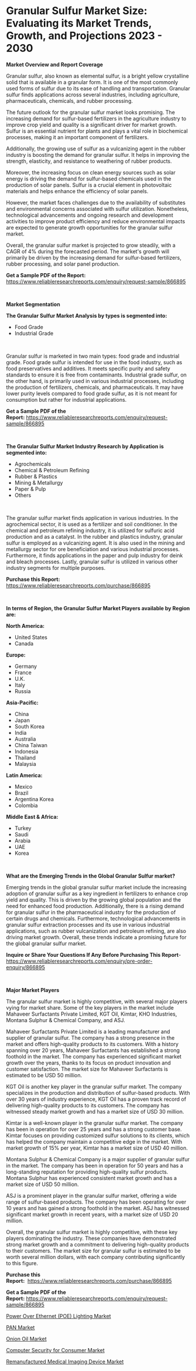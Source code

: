 <p><h1>Granular Sulfur Market Size: Evaluating its Market Trends, Growth, and Projections 2023 - 2030</h1></p><p><strong>Market Overview and Report Coverage</strong></p>
<p><p>Granular sulfur, also known as elemental sulfur, is a bright yellow crystalline solid that is available in a granular form. It is one of the most commonly used forms of sulfur due to its ease of handling and transportation. Granular sulfur finds applications across several industries, including agriculture, pharmaceuticals, chemicals, and rubber processing.</p><p>The future outlook for the granular sulfur market looks promising. The increasing demand for sulfur-based fertilizers in the agriculture industry to improve crop yield and quality is a significant driver for market growth. Sulfur is an essential nutrient for plants and plays a vital role in biochemical processes, making it an important component of fertilizers.</p><p>Additionally, the growing use of sulfur as a vulcanizing agent in the rubber industry is boosting the demand for granular sulfur. It helps in improving the strength, elasticity, and resistance to weathering of rubber products.</p><p>Moreover, the increasing focus on clean energy sources such as solar energy is driving the demand for sulfur-based chemicals used in the production of solar panels. Sulfur is a crucial element in photovoltaic materials and helps enhance the efficiency of solar panels.</p><p>However, the market faces challenges due to the availability of substitutes and environmental concerns associated with sulfur utilization. Nonetheless, technological advancements and ongoing research and development activities to improve product efficiency and reduce environmental impacts are expected to generate growth opportunities for the granular sulfur market.</p><p>Overall, the granular sulfur market is projected to grow steadily, with a CAGR of 4% during the forecasted period. The market's growth will primarily be driven by the increasing demand for sulfur-based fertilizers, rubber processing, and solar panel production.</p></p>
<p><strong>Get a Sample PDF of the Report:</strong> <a href="https://www.reliableresearchreports.com/enquiry/request-sample/866895">https://www.reliableresearchreports.com/enquiry/request-sample/866895</a></p>
<p>&nbsp;</p>
<p><strong>Market Segmentation</strong></p>
<p><strong>The Granular Sulfur Market Analysis by types is segmented into:</strong></p>
<p><ul><li>Food Grade</li><li>Industrial Grade</li></ul></p>
<p>&nbsp;</p>
<p><p>Granular sulfur is marketed in two main types: food grade and industrial grade. Food grade sulfur is intended for use in the food industry, such as food preservatives and additives. It meets specific purity and safety standards to ensure it is free from contaminants. Industrial grade sulfur, on the other hand, is primarily used in various industrial processes, including the production of fertilizers, chemicals, and pharmaceuticals. It may have lower purity levels compared to food grade sulfur, as it is not meant for consumption but rather for industrial applications.</p></p>
<p><strong>Get a Sample PDF of the Report:</strong>&nbsp;<a href="https://www.reliableresearchreports.com/enquiry/request-sample/866895">https://www.reliableresearchreports.com/enquiry/request-sample/866895</a></p>
<p>&nbsp;</p>
<p><strong>The Granular Sulfur Market Industry Research by Application is segmented into:</strong></p>
<p><ul><li>Agrochemicals</li><li>Chemical & Petroleum Refining</li><li>Rubber & Plastics</li><li>Mining & Metallurgy</li><li>Paper & Pulp</li><li>Others</li></ul></p>
<p>&nbsp;</p>
<p><p>The granular sulfur market finds application in various industries. In the agrochemical sector, it is used as a fertilizer and soil conditioner. In the chemical and petroleum refining industry, it is utilized for sulfuric acid production and as a catalyst. In the rubber and plastics industry, granular sulfur is employed as a vulcanizing agent. It is also used in the mining and metallurgy sector for ore beneficiation and various industrial processes. Furthermore, it finds applications in the paper and pulp industry for deink and bleach processes. Lastly, granular sulfur is utilized in various other industry segments for multiple purposes.</p></p>
<p><strong>Purchase this Report:</strong>&nbsp; <a href="https://www.reliableresearchreports.com/purchase/866895">https://www.reliableresearchreports.com/purchase/866895</a></p>
<p>&nbsp;</p>
<p><strong>In terms of Region, the Granular Sulfur Market Players available by Region are:</strong></p>
<p>
    <p> <strong> North America: </strong>
        <ul>
            <li>United States</li>
            <li>Canada</li>
        </ul>
        </p> 
    <p> <strong> Europe: </strong>
        <ul>
            <li>Germany</li>
            <li>France</li>
            <li>U.K.</li>
            <li>Italy</li>
            <li>Russia</li>
        </ul>
        </p> 
    <p> <strong> Asia-Pacific: </strong>
        <ul>
            <li>China</li>
            <li>Japan</li>
            <li>South Korea</li>
            <li>India</li>
            <li>Australia</li>
            <li>China Taiwan</li>
            <li>Indonesia</li>
            <li>Thailand</li>
            <li>Malaysia</li>
        </ul>
        </p> 
    <p> <strong> Latin America: </strong>
        <ul>
            <li>Mexico</li>
            <li>Brazil</li>
            <li>Argentina Korea</li>
            <li>Colombia</li>
        </ul>
        </p> 
    <p> <strong> Middle East & Africa: </strong>
        <ul>
            <li>Turkey</li>
            <li>Saudi</li>
            <li>Arabia</li>
            <li>UAE</li>
            <li>Korea</li>
        </ul>
    </p>
    </p>
<p>&nbsp;</p>
<p><strong>What are the Emerging Trends in the Global Granular Sulfur market?</strong></p>
<p><p>Emerging trends in the global granular sulfur market include the increasing adoption of granular sulfur as a key ingredient in fertilizers to enhance crop yield and quality. This is driven by the growing global population and the need for enhanced food production. Additionally, there is a rising demand for granular sulfur in the pharmaceutical industry for the production of certain drugs and chemicals. Furthermore, technological advancements in granular sulfur extraction processes and its use in various industrial applications, such as rubber vulcanization and petroleum refining, are also driving market growth. Overall, these trends indicate a promising future for the global granular sulfur market.</p></p>
<p><strong>Inquire or Share Your Questions If Any Before Purchasing This Report</strong>- <a href="https://www.reliableresearchreports.com/enquiry/pre-order-enquiry/866895">https://www.reliableresearchreports.com/enquiry/pre-order-enquiry/866895</a></p>
<p>&nbsp;</p>
<p><strong>Major Market Players</strong></p>
<p><p>The granular sulfur market is highly competitive, with several major players vying for market share. Some of the key players in the market include Mahaveer Surfactants Private Limited, KGT Oil, Kimtar, KHO Industries, Montana Sulphur & Chemical Company, and ASJ. </p><p>Mahaveer Surfactants Private Limited is a leading manufacturer and supplier of granular sulfur. The company has a strong presence in the market and offers high-quality products to its customers. With a history spanning over 20 years, Mahaveer Surfactants has established a strong foothold in the market. The company has experienced significant market growth over the years, thanks to its focus on product innovation and customer satisfaction. The market size for Mahaveer Surfactants is estimated to be USD 50 million. </p><p>KGT Oil is another key player in the granular sulfur market. The company specializes in the production and distribution of sulfur-based products. With over 30 years of industry experience, KGT Oil has a proven track record of delivering high-quality products to its customers. The company has witnessed steady market growth and has a market size of USD 30 million. </p><p>Kimtar is a well-known player in the granular sulfur market. The company has been in operation for over 25 years and has a strong customer base. Kimtar focuses on providing customized sulfur solutions to its clients, which has helped the company maintain a competitive edge in the market. With market growth of 15% per year, Kimtar has a market size of USD 40 million. </p><p>Montana Sulphur & Chemical Company is a major supplier of granular sulfur in the market. The company has been in operation for 50 years and has a long-standing reputation for providing high-quality sulfur products. Montana Sulphur has experienced consistent market growth and has a market size of USD 50 million. </p><p>ASJ is a prominent player in the granular sulfur market, offering a wide range of sulfur-based products. The company has been operating for over 10 years and has gained a strong foothold in the market. ASJ has witnessed significant market growth in recent years, with a market size of USD 20 million. </p><p>Overall, the granular sulfur market is highly competitive, with these key players dominating the industry. These companies have demonstrated strong market growth and a commitment to delivering high-quality products to their customers. The market size for granular sulfur is estimated to be worth several million dollars, with each company contributing significantly to this figure.</p></p>
<p><strong>Purchase this Report:</strong>&nbsp;&nbsp;<a href="https://www.reliableresearchreports.com/purchase/866895">https://www.reliableresearchreports.com/purchase/866895</a></p>
<p></p>
<p><strong>Get a Sample PDF of the Report:</strong>&nbsp;<a href="https://www.reliableresearchreports.com/enquiry/request-sample/866895">https://www.reliableresearchreports.com/enquiry/request-sample/866895</a></p>
<p><p><a href="https://medium.com/@bobbyrobinson56/power-over-ethernet-poe-lighting-market-comprehensive-assessment-by-type-application-and-3fe9a71ef153">Power Over Ethernet (POE) Lighting Market</a></p><p><a href="https://github.com/aashishrp02/Market-Research-Report-List-1/blob/main/pan-market.md">PAN Market</a></p><p><a href="https://github.com/aasishrp01/Market-Research-Report-List-1/blob/main/onion-oil-market.md">Onion Oil Market</a></p><p><a href="https://medium.com/@rosm15203/analyzing-computer-security-for-consumer-market-global-industry-perspective-and-forecast-2023-to-98e48e75bdef">Computer Security for Consumer Market</a></p><p><a href="https://medium.com/@barttrantow2023/remanufactured-medical-imaging-device-market-analysis-and-sze-forecasted-for-period-from-2023-to-df343bca0850">Remanufactured Medical Imaging Device Market</a></p></p>